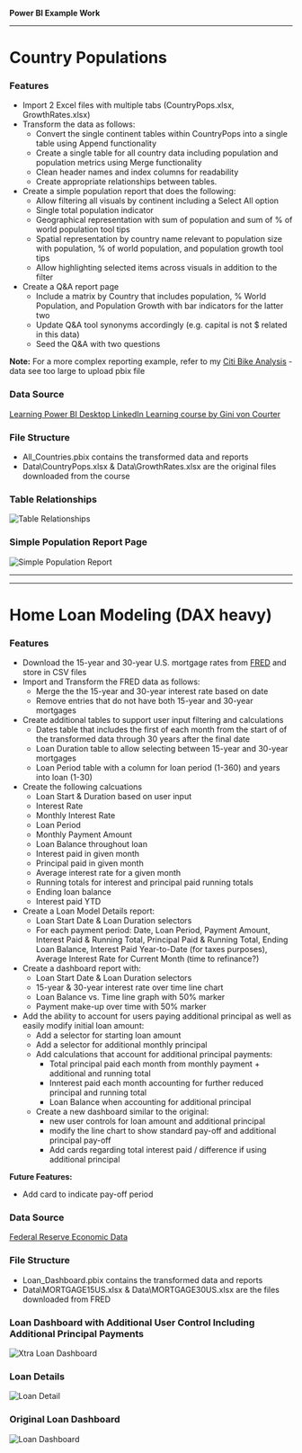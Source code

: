 **Power BI Example Work**

-----------------------------------------------------------------------------------------------

# Country Populations

### Features
* Import 2 Excel files with multiple tabs (CountryPops.xlsx, GrowthRates.xlsx)
* Transform the data as follows:
    * Convert the single continent tables within CountryPops into a single table using Append functionality
    * Create a single table for all country data including population and population metrics using Merge functionality
    * Clean header names and index columns for readability
    * Create appropriate relationships between tables.
* Create a simple population report that does the following:
    * Allow filtering all visuals by continent including a Select All option
    * Single total population indicator
    * Geographical representation with sum of population and sum of % of world population tool tips
    * Spatial representation by country name relevant to population size with population, % of world population, and population growth tool tips
    * Allow highlighting selected items across visuals in addition to the filter
* Create a Q&A report page
    * Include a matrix by Country that includes population, % World Population, and Population Growth with bar indicators for the latter two
    * Update Q&A tool synonyms accordingly (e.g. capital is not $ related in this data)
    * Seed the Q&A with two questions

**Note:** For a more complex reporting example, refer to my [Citi Bike Analysis](https://github.com/vt-bekah/Citi-Bike-PowerBI-Analysis) - data see too large to upload pbix file

### Data Source
[Learning Power BI Desktop LinkedIn Learning course by Gini von Courter](https://www.linkedin.com/learning/learning-power-bi-desktop-16568640/next-steps?autoSkip=true&resume=false)

### File Structure
* All_Countries.pbix contains the transformed data and reports
* Data\CountryPops.xlsx & Data\GrowthRates.xlsx are the original files downloaded from the course

### Table Relationships
![Table Relationships](images/CountryPopulationERD.png)

### Simple Population Report Page
![Simple Population Report](images/CountryPopulationReport.png)

-----------------------------------------------------------------------------------------------
-----------------------------------------------------------------------------------------------


# Home Loan Modeling (DAX heavy)

### Features
* Download the 15-year and 30-year U.S. mortgage rates from [FRED](https://fred.stlouisfed.org/) and store in CSV files
* Import and Transform the FRED data as follows:
    * Merge the the 15-year and 30-year interest rate based on date
    * Remove entries that do not have both 15-year and 30-year mortgages
* Create additional tables to support user input filtering and calculations
    * Dates table that includes the first of each month from the start of of the transformed data through 30 years after the final date
    * Loan Duration table to allow selecting between 15-year and 30-year mortgages
    * Loan Period table with a column for loan period (1-360) and years into loan (1-30)
* Create the following calcuations
    * Loan Start & Duration based on user input
    * Interest Rate
    * Monthly Interest Rate
    * Loan Period
    * Monthly Payment Amount
    * Loan Balance throughout loan
    * Interest paid in given month
    * Principal paid in given month
    * Average interest rate for a given month
    * Running totals for interest and principal paid running totals
    * Ending loan balance
    * Interest paid YTD
* Create a Loan Model Details report:
    * Loan Start Date & Loan Duration selectors
    * For each payment period: Date, Loan Period, Payment Amount, Interest Paid & Running Total, Principal Paid & Running Total, Ending Loan Balance, Interest Paid Year-to-Date (for taxes purposes), Average Interest Rate for Current Month (time to refinance?)
* Create a dashboard report with:
    * Loan Start Date & Loan Duration selectors
    * 15-year & 30-year interest rate over time line chart
    * Loan Balance vs. Time line graph with 50% marker
    * Payment make-up over time with 50% marker
* Add the ability to account for users paying additional principal as well as easily modify initial loan amount:
    * Add a selector for starting loan amount
    * Add a selector for additional monthly principal
    * Add calculations that account for additional principal payments:
        * Total principal paid each month from monthly payment + additional and running total
        * Innterest paid each month accounting for further reduced principal and running total
        * Loan Balance when accounting for additional principal
    * Create a new dashboard similar to the original:
        * new user controls for loan amount and additional principal
        * modify the line chart to show standard pay-off and additional principal pay-off
        * Add cards regarding total interest paid / difference if using additional principal

**Future Features:** 
* Add card to indicate pay-off period

### Data Source
[Federal Reserve Economic Data](https://fred.stlouisfed.org/)

### File Structure
* Loan_Dashboard.pbix contains the transformed data and reports
* Data\MORTGAGE15US.xlsx & Data\MORTGAGE30US.xlsx are the files downloaded from FRED

### Loan Dashboard with Additional User Control Including Additional Principal Payments
![Xtra Loan Dashboard](images/LoanXtraDashboard.png)

### Loan Details
![Loan Detail](images/LoanDetail.png)

### Original Loan Dashboard
![Loan Dashboard](images/LoanDashboard.png)

